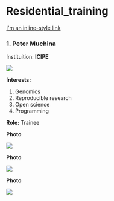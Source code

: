 # Residential_training

[I'm an inline-style link](https://www.google.com)

### 1. Peter Muchina
Instituition: **ICIPE**

![](https://i1.wp.com/bioinnovate-africa.org/wp-content/uploads/2019/06/icipe_logo.jpg?resize=1400%2C9999&ssl=1)

**Interests:** 
1. Genomics
1. Reproducible research
1. Open science
1. Programming


**Role:** Trainee

**Photo**

![](https://avatars3.githubusercontent.com/u/55382520?s=400&u=a83095892610e0ad5e2f721128c91e06e9f92549&v=4)

**Photo**

![](https://scontent.fmba1-1.fna.fbcdn.net/v/t1.0-9/35348763_204932613372742_6786202396746842112_n.jpg?_nc_cat=105&_nc_sid=6e5ad9&_nc_ohc=kpnD2i7yHGcAX9td8vr&_nc_pt=5&_nc_ht=scontent.fmba1-1.fna&oh=3401722a1a894cf7992608576f60ad8d&oe=5F270F26)

**Photo**

![](https://i.pinimg.com/originals/d3/36/c2/d336c256e5e7464f8757216009a9be44.jpg)






[1]: http://slashdot.org

